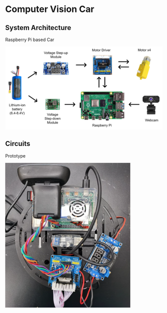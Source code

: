 # Computer Vision Car

## System Architecture
Raspberry Pi based Car
<div style="vertical-align:middle"><img src="images/System.png" alt="Dataset" width="550px" text-align="center">
</div>

## Circuits
Prototype
<div style="vertical-align:middle"><img src="images/Prototype.png" alt="Dataset" width="400px" text-align="center">
</div>
